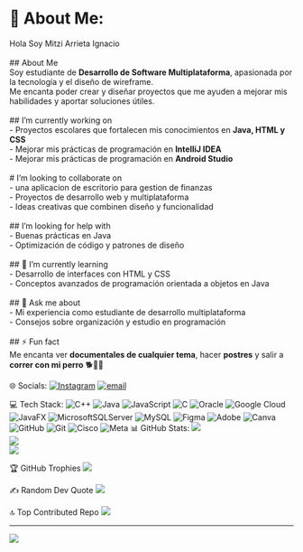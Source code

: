 # 💫 About Me:
Hola Soy Mitzi Arrieta Ignacio<br><br>## About Me  <br>Soy estudiante de **Desarrollo de Software Multiplataforma**, apasionada por la tecnología y el diseño de wireframe.  <br>Me encanta poder crear y diseñar proyectos que me ayuden a mejorar mis habilidades y aportar soluciones útiles.  <br><br>##  I’m currently working on  <br>- Proyectos escolares que fortalecen mis conocimientos en **Java, HTML y CSS**  <br>- Mejorar mis prácticas de programación en **IntelliJ IDEA**  <br>- Mejorar mis prácticas de programación en **Android Studio**<br><br>#  I’m looking to collaborate on  <br>- una aplicacion de escritorio para gestion de finanzas<br>- Proyectos de desarrollo web y multiplataforma  <br>- Ideas creativas que combinen diseño y funcionalidad  <br><br>##  I’m looking for help with  <br>- Buenas prácticas en Java  <br>- Optimización de código y patrones de diseño  <br><br>## 🌱 I’m currently learning  <br>- Desarrollo de interfaces con HTML y CSS  <br>- Conceptos avanzados de programación orientada a objetos en Java  <br><br>## 💬 Ask me about  <br>- Mi experiencia como estudiante de desarrollo multiplataforma  <br>- Consejos sobre organización y estudio en programación  <br><br>## ⚡ Fun fact  <br>Me encanta ver **documentales de cualquier tema**, hacer **postres**  y salir a **correr con mi perro** 🐕🏃‍♀️  <br>


 🌐 Socials:
[![Instagram](https://img.shields.io/badge/Instagram-%23E4405F.svg?logo=Instagram&logoColor=white)](https://instagram.com/mittt.ai) [![email](https://img.shields.io/badge/Email-D14836?logo=gmail&logoColor=white)](mailto:Mitzyarrieta06@gmail.com) 

 💻 Tech Stack:
![C++](https://img.shields.io/badge/c++-%2300599C.svg?style=for-the-badge&logo=c%2B%2B&logoColor=white) ![Java](https://img.shields.io/badge/java-%23ED8B00.svg?style=for-the-badge&logo=openjdk&logoColor=white) ![JavaScript](https://img.shields.io/badge/javascript-%23323330.svg?style=for-the-badge&logo=javascript&logoColor=%23F7DF1E) ![C](https://img.shields.io/badge/c-%2300599C.svg?style=for-the-badge&logo=c&logoColor=white) ![Oracle](https://img.shields.io/badge/Oracle-F80000?style=for-the-badge&logo=oracle&logoColor=white) ![Google Cloud](https://img.shields.io/badge/GoogleCloud-%234285F4.svg?style=for-the-badge&logo=google-cloud&logoColor=white) ![JavaFX](https://img.shields.io/badge/javafx-%23FF0000.svg?style=for-the-badge&logo=javafx&logoColor=white) ![MicrosoftSQLServer](https://img.shields.io/badge/Microsoft%20SQL%20Server-CC2927?style=for-the-badge&logo=microsoft%20sql%20server&logoColor=white) ![MySQL](https://img.shields.io/badge/mysql-4479A1.svg?style=for-the-badge&logo=mysql&logoColor=white) ![Figma](https://img.shields.io/badge/figma-%23F24E1E.svg?style=for-the-badge&logo=figma&logoColor=white) ![Adobe](https://img.shields.io/badge/adobe-%23FF0000.svg?style=for-the-badge&logo=adobe&logoColor=white) ![Canva](https://img.shields.io/badge/Canva-%2300C4CC.svg?style=for-the-badge&logo=Canva&logoColor=white) ![GitHub](https://img.shields.io/badge/github-%23121011.svg?style=for-the-badge&logo=github&logoColor=white) ![Git](https://img.shields.io/badge/git-%23F05033.svg?style=for-the-badge&logo=git&logoColor=white) ![Cisco](https://img.shields.io/badge/cisco-%23049fd9.svg?style=for-the-badge&logo=cisco&logoColor=black) ![Meta](https://img.shields.io/badge/Meta-%230467DF.svg?style=for-the-badge&logo=Meta&logoColor=white)
 📊 GitHub Stats:
![](https://github-readme-stats.vercel.app/api?username=MYAIMV&theme=transparent&hide_border=false&include_all_commits=false&count_private=false)<br/>
![](https://nirzak-streak-stats.vercel.app/?user=MYAIMV&theme=transparent&hide_border=false)<br/>
![](https://github-readme-stats.vercel.app/api/top-langs/?username=MYAIMV&theme=transparent&hide_border=false&include_all_commits=false&count_private=false&layout=compact)

 🏆 GitHub Trophies
![](https://github-profile-trophy.vercel.app/?username=MYAIMV&theme=tokyonight&no-frame=true&no-bg=false&margin-w=4)

 ✍️ Random Dev Quote
![](https://quotes-github-readme.vercel.app/api?type=horizontal&theme=radical)

 🔝 Top Contributed Repo
![](https://github-contributor-stats.vercel.app/api?username=MYAIMV&limit=5&theme=dark&combine_all_yearly_contributions=true)

---
[![](https://visitcount.itsvg.in/api?id=MYAIMV&icon=0&color=1)](https://visitcount.itsvg.in)

<!-- Proudly created with GPRM ( https://gprm.itsvg.in ) -->
